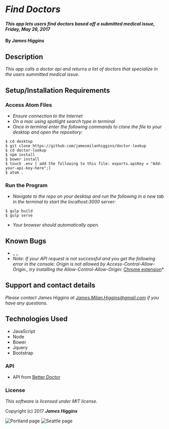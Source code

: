 # _Find Doctors_

#### _This app lets users find doctors based off a submitted medical issue, Friday, May 26, 2017_

#### By _**James Higgins**_

## Description

_This app calls a doctor api and returns a list of doctors that specialize in the users summitted medical issue._

## Setup/Installation Requirements

### Access Atom Files

* _Ensure connection to the Internet_
* _On a mac using spotlight search type in terminal_
* _Once in terminal enter the following commands to clone the file to your desktop and open the repository:_
```
$ cd desktop
$ git clone https://github.com/jamesmilanhiggins/doctor-lookup
$ cd doctor-lookup
$ npm install
$ bower install
$ touch .env [ add the following to this file: exports.apiKey = "Add-your-api-key-here";]
$ atom .
```

### Run the Program
* _Navigate to the repo on your desktop and run the following in a new tab in the terminal to start the localhost:3000 server:_

```
$ gulp build
$ gulp serve
```
* _Your browser should automatically open._

## Known Bugs

* _ _
* _Note: If your API request is not successful and you get the following error in the console: Origin is not allowed by Access-Control-Allow-Origin., try installing the Allow-Control-Allow-Origin:_ [Chrome extension](https://chrome.google.com/webstore/detail/allow-control-allow-origi/nlfbmbojpeacfghkpbjhddihlkkiljbi?hl=en)*


## Support and contact details

_Please contact James Higgins at James.Milan.Higgins@gmail.com if you have any questions._

## Technologies Used

* JavaScript
* Node
* Bower
* Jquery
* Bootstrap

### API

* API from [Better Doctor](https://developer.betterdoctor.com/)

### License

*This software is licensed under MIT license.*

Copyright (c) 2017 **_James Higgins_**



![Portland page](/images/home-screenshot.png)
![Seattle page](/images/Seattle.png)
